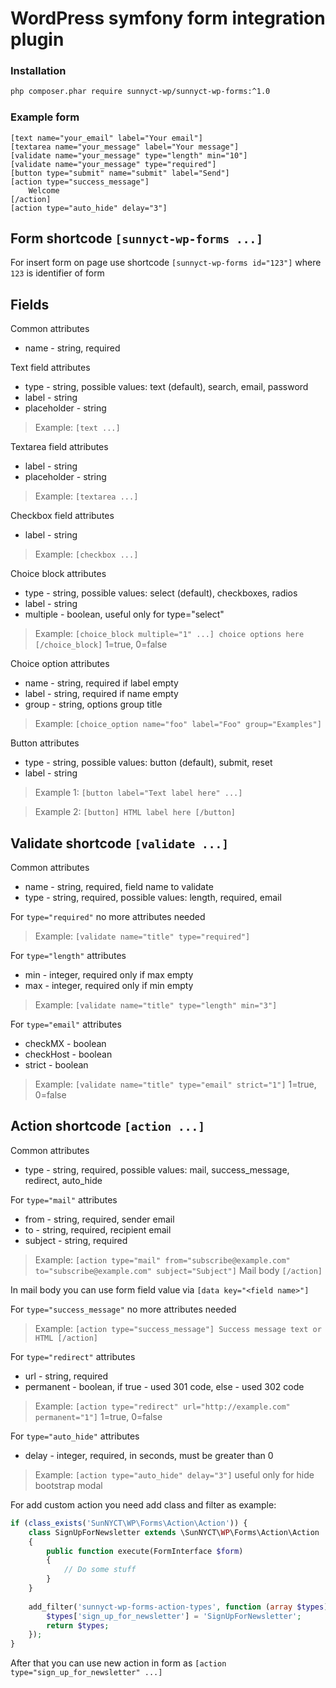 # WordPress symfony form integration plugin
### Installation
```sh
php composer.phar require sunnyct-wp/sunnyct-wp-forms:^1.0
```
### Example form
```text
[text name="your_email" label="Your email"]
[textarea name="your_message" label="Your message"]
[validate name="your_message" type="length" min="10"]
[validate name="your_message" type="required"]
[button type="submit" name="submit" label="Send"]
[action type="success_message"]
	Welcome
[/action]
[action type="auto_hide" delay="3"]
```
## Form shortcode `[sunnyct-wp-forms ...]`
For insert form on page use shortcode `[sunnyct-wp-forms id="123"]`
where `123` is identifier of form 

## Fields
Common attributes
- name - string, required

Text field attributes
- type - string, possible values: text (default), search, email, password
- label - string
- placeholder - string

> Example: `[text ...]`

Textarea field attributes
- label - string
- placeholder - string

> Example: `[textarea ...]`

Checkbox field attributes
- label - string

> Example: `[checkbox ...]`

Choice block attributes
- type - string, possible values: select (default), checkboxes, radios
- label - string
- multiple - boolean, useful only for type="select"

> Example: `[choice_block multiple="1" ...] choice options here [/choice_block]` 1=true, 0=false

Choice option attributes
 - name - string, required if label empty
 - label - string, required if name empty
 - group - string, options group title
 
> Example: `[choice_option name="foo" label="Foo" group="Examples"]`

Button attributes
- type - string, possible values: button (default), submit, reset
- label - string

> Example 1: `[button label="Text label here" ...]`

> Example 2: `[button] HTML label here [/button]`

## Validate shortcode `[validate ...]`
Common attributes
 - name - string, required, field name to validate
 - type - string, required, possible values: length, required, email

For `type="required"` no more attributes needed

> Example: `[validate name="title" type="required"]`

For `type="length"` attributes
 - min - integer, required only if max empty
 - max - integer, required only if min empty

> Example: `[validate name="title" type="length" min="3"]`

For `type="email"` attributes
 - checkMX - boolean
 - checkHost - boolean
 - strict - boolean

> Example: `[validate name="title" type="email" strict="1"]` 1=true, 0=false

## Action shortcode `[action ...]`
Common attributes
 - type - string, required, possible values: mail, success_message, redirect, auto_hide

For `type="mail"` attributes
 - from - string, required, sender email
 - to - string, required, recipient email
 - subject - string, required

> Example: `[action type="mail" from="subscribe@example.com" to="subscribe@example.com" subject="Subject"]` Mail body `[/action]`

In mail body you can use form field value via `[data key="<field name>"]`

For `type="success_message"` no more attributes needed

> Example: `[action type="success_message"] Success message text or HTML [/action]`

For `type="redirect"` attributes
 - url - string, required
 - permanent - boolean, if true - used 301 code, else - used 302 code

> Example: `[action type="redirect" url="http://example.com" permanent="1"]` 1=true, 0=false

For `type="auto_hide"` attributes
 - delay - integer, required, in seconds, must be greater than 0
 
> Example: `[action type="auto_hide" delay="3"]` useful only for hide bootstrap modal

For add custom action you need add class and filter as example:
```php
if (class_exists('SunNYCT\WP\Forms\Action\Action')) {
    class SignUpForNewsletter extends \SunNYCT\WP\Forms\Action\Action
    {
        public function execute(FormInterface $form)
        {
            // Do some stuff
        }
    }
    
    add_filter('sunnyct-wp-forms-action-types', function (array $types) {
        $types['sign_up_for_newsletter'] = 'SignUpForNewsletter';
        return $types;
    });
}
```
After that you can use new action in form as `[action type="sign_up_for_newsletter" ...]`